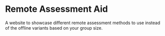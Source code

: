 # Remote Assessment Aid

A website to showcase different remote assessment methods to use instead of the offline variants based on your group size.
